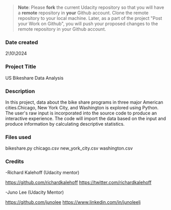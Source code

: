 >**Note**: Please **fork** the current Udacity repository so that you will have a **remote** repository in **your** Github account. Clone the remote repository to your local machine. Later, as a part of the project "Post your Work on Github", you will push your proposed changes to the remote repository in your Github account.

### Date created
2\10\2024

### Project Title
US Bikeshare Data Analysis

### Description
In this project, data about the bike share programs in three major American cities.Chicago, New York City, and Washington is explored using Python.
The user's raw input is incorporated into the source code to produce an interactive experience. The code will import the data based on the input and produce information by calculating descriptive statistics.

### Files used
bikeshare.py 
chicago.csv
new_york_city.csv
washington.csv

### Credits
-Richard Kalehoff (Udacity mentor)

https://github.com/richardkalehoff https://twitter.com/richardkalehoff

-Juno Lee (Udacity Mentor)

https://github.com/junolee https://www.linkedin.com/in/junoleelj

